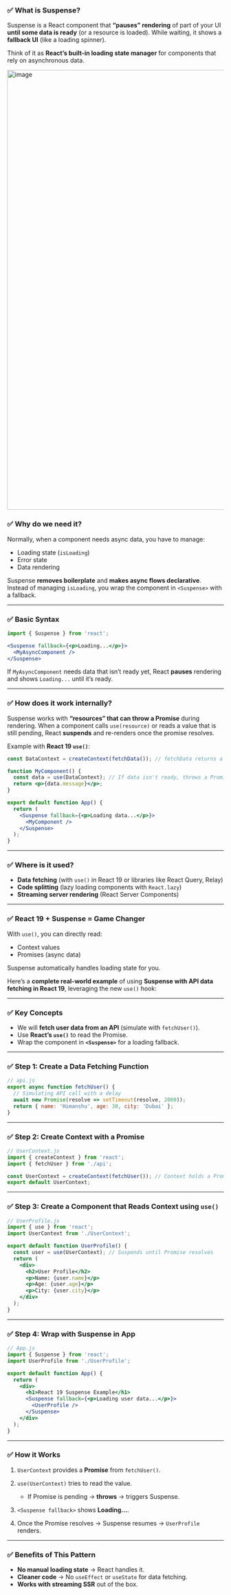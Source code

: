 ### ✅ **What is Suspense?**

Suspense is a React component that **“pauses” rendering** of part of your UI **until some data is ready** (or a resource is loaded).
While waiting, it shows a **fallback UI** (like a loading spinner).

Think of it as **React’s built-in loading state manager** for components that rely on asynchronous data.

<img width="1024" height="1024" alt="image" src="https://github.com/user-attachments/assets/451af2b8-ed09-4329-b7ba-d8758344e890" />


### ✅ **Why do we need it?**

Normally, when a component needs async data, you have to manage:

* Loading state (`isLoading`)
* Error state
* Data rendering

Suspense **removes boilerplate** and **makes async flows declarative**.
Instead of managing `isLoading`, you wrap the component in `<Suspense>` with a fallback.

---

### ✅ **Basic Syntax**

```jsx
import { Suspense } from 'react';

<Suspense fallback={<p>Loading...</p>}>
  <MyAsyncComponent />
</Suspense>
```

If `MyAsyncComponent` needs data that isn’t ready yet, React **pauses** rendering and shows `Loading...` until it’s ready.

---

### ✅ **How does it work internally?**

Suspense works with **“resources” that can throw a Promise** during rendering.
When a component calls `use(resource)` or reads a value that is still pending, React **suspends** and re-renders once the promise resolves.

Example with **React 19 `use()`**:

```jsx
const DataContext = createContext(fetchData()); // fetchData returns a Promise

function MyComponent() {
  const data = use(DataContext); // If data isn't ready, throws a Promise
  return <p>{data.message}</p>;
}

export default function App() {
  return (
    <Suspense fallback={<p>Loading data...</p>}>
      <MyComponent />
    </Suspense>
  );
}
```

---

### ✅ **Where is it used?**

* **Data fetching** (with `use()` in React 19 or libraries like React Query, Relay)
* **Code splitting** (lazy loading components with `React.lazy`)
* **Streaming server rendering** (React Server Components)

---

### ✅ **React 19 + Suspense = Game Changer**

With `use()`, you can directly read:

* Context values
* Promises (async data)

Suspense automatically handles loading state for you.


Here’s a **complete real-world example** of using **Suspense with API data fetching in React 19**, leveraging the new `use()` hook:

---

### ✅ **Key Concepts**

* We will **fetch user data from an API** (simulate with `fetchUser()`).
* Use **React’s `use()`** to read the Promise.
* Wrap the component in **`<Suspense>`** for a loading fallback.

---

### ✅ **Step 1: Create a Data Fetching Function**

```jsx
// api.js
export async function fetchUser() {
  // Simulating API call with a delay
  await new Promise(resolve => setTimeout(resolve, 2000));
  return { name: 'Himanshu', age: 30, city: 'Dubai' };
}
```

---

### ✅ **Step 2: Create Context with a Promise**

```jsx
// UserContext.js
import { createContext } from 'react';
import { fetchUser } from './api';

const UserContext = createContext(fetchUser()); // Context holds a Promise
export default UserContext;
```

---

### ✅ **Step 3: Create a Component that Reads Context using `use()`**

```jsx
// UserProfile.js
import { use } from 'react';
import UserContext from './UserContext';

export default function UserProfile() {
  const user = use(UserContext); // Suspends until Promise resolves
  return (
    <div>
      <h2>User Profile</h2>
      <p>Name: {user.name}</p>
      <p>Age: {user.age}</p>
      <p>City: {user.city}</p>
    </div>
  );
}
```

---

### ✅ **Step 4: Wrap with Suspense in App**

```jsx
// App.js
import { Suspense } from 'react';
import UserProfile from './UserProfile';

export default function App() {
  return (
    <div>
      <h1>React 19 Suspense Example</h1>
      <Suspense fallback={<p>Loading user data...</p>}>
        <UserProfile />
      </Suspense>
    </div>
  );
}
```

---

### ✅ **How it Works**

1. `UserContext` provides a **Promise** from `fetchUser()`.
2. `use(UserContext)` tries to read the value.

   * If Promise is pending → **throws** → triggers Suspense.
3. `<Suspense fallback>` shows **Loading...**.
4. Once the Promise resolves → Suspense resumes → `UserProfile` renders.

---

### ✅ **Benefits of This Pattern**

* **No manual loading state** → React handles it.
* **Cleaner code** → No `useEffect` or `useState` for data fetching.
* **Works with streaming SSR** out of the box.
